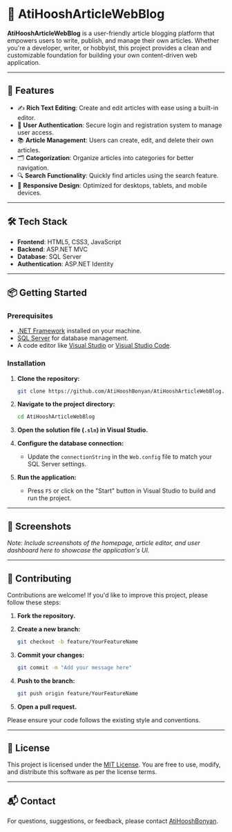 # 📝 AtiHooshArticleWebBlog

**AtiHooshArticleWebBlog** is a user-friendly article blogging platform that empowers users to write, publish, and manage their own articles. Whether you're a developer, writer, or hobbyist, this project provides a clean and customizable foundation for building your own content-driven web application.

---

## 🚀 Features

- ✍️ **Rich Text Editing**: Create and edit articles with ease using a built-in editor.
- 👤 **User Authentication**: Secure login and registration system to manage user access.
- 📚 **Article Management**: Users can create, edit, and delete their own articles.
- 🗂️ **Categorization**: Organize articles into categories for better navigation.
- 🔍 **Search Functionality**: Quickly find articles using the search feature.
- 📱 **Responsive Design**: Optimized for desktops, tablets, and mobile devices.

---

## 🛠️ Tech Stack

- **Frontend**: HTML5, CSS3, JavaScript
- **Backend**: ASP.NET MVC
- **Database**: SQL Server
- **Authentication**: ASP.NET Identity

---

## 📦 Getting Started

### Prerequisites

- [.NET Framework](https://dotnet.microsoft.com/download) installed on your machine.
- [SQL Server](https://www.microsoft.com/en-us/sql-server/sql-server-downloads) for database management.
- A code editor like [Visual Studio](https://visualstudio.microsoft.com/) or [Visual Studio Code](https://code.visualstudio.com/).

### Installation

1. **Clone the repository:**

   ```bash
   git clone https://github.com/AtiHooshBonyan/AtiHooshArticleWebBlog.git
   ```

2. **Navigate to the project directory:**

   ```bash
   cd AtiHooshArticleWebBlog
   ```

3. **Open the solution file (`.sln`) in Visual Studio.**

4. **Configure the database connection:**

   - Update the `connectionString` in the `Web.config` file to match your SQL Server settings.

5. **Run the application:**

   - Press `F5` or click on the "Start" button in Visual Studio to build and run the project.

---

## 📸 Screenshots

*Note: Include screenshots of the homepage, article editor, and user dashboard here to showcase the application's UI.*

---

## 🤝 Contributing

Contributions are welcome! If you'd like to improve this project, please follow these steps:

1. **Fork the repository.**
2. **Create a new branch:**

   ```bash
   git checkout -b feature/YourFeatureName
   ```

3. **Commit your changes:**

   ```bash
   git commit -m "Add your message here"
   ```

4. **Push to the branch:**

   ```bash
   git push origin feature/YourFeatureName
   ```

5. **Open a pull request.**

Please ensure your code follows the existing style and conventions.

---

## 📄 License

This project is licensed under the [MIT License](LICENSE). You are free to use, modify, and distribute this software as per the license terms.

---

## 📬 Contact

For questions, suggestions, or feedback, please contact [AtiHooshBonyan](https://github.com/AtiHooshBonyan).
